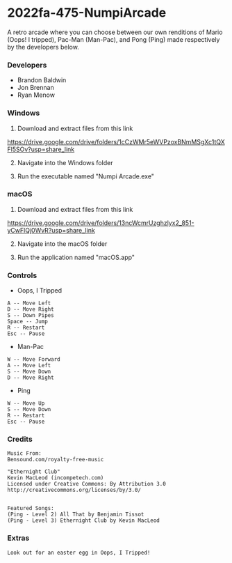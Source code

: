 # 2022fa-475-NumpiArcade
A retro arcade where you can choose between our own renditions of Mario (Oops! I tripped), Pac-Man (Man-Pac), and Pong (Ping) made respectively by the developers below.

### Developers 
- Brandon Baldwin
- Jon Brennan
- Ryan Menow

### Windows
1. Download and extract files from this link

https://drive.google.com/drive/folders/1cCzWMr5eWVPzoxBNmMSgXc1tQXFl5SOv?usp=share_link

2. Navigate into the Windows folder

3. Run the executable named "Numpi Arcade.exe"

### macOS
1. Download and extract files from this link

https://drive.google.com/drive/folders/13ncWcmrUzghzlyx2_851-yCwFlQj0WvR?usp=share_link

2. Navigate into the macOS folder

3. Run the application named "macOS.app"


### Controls
- Oops, I Tripped
```
A -- Move Left
D -- Move Right
S -- Down Pipes
Space -- Jump
R -- Restart
Esc -- Pause
```
- Man-Pac
```
W -- Move Forward
A -- Move Left
S -- Move Down
D -- Move Right
```
- Ping
```
W -- Move Up
S -- Move Down
R -- Restart
Esc -- Pause
```


### Credits
```
Music From:
Bensound.com/royalty-free-music

"Ethernight Club"
Kevin MacLeod (incompetech.com)
Licensed under Creative Commons: By Attribution 3.0
http://creativecommons.org/licenses/by/3.0/


Featured Songs:
(Ping - Level 2) All That by Benjamin Tissot
(Ping - Level 3) Ethernight Club by Kevin MacLeod
```

### Extras
```
Look out for an easter egg in Oops, I Tripped!
```

